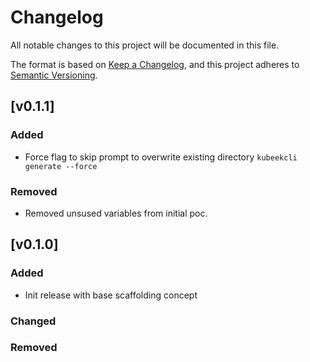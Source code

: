 # Changelog

All notable changes to this project will be documented in this file.

The format is based on [Keep a Changelog](https://keepachangelog.com/en/1.1.0/),
and this project adheres to [Semantic Versioning](https://semver.org/spec/v2.0.0.html).

## [v0.1.1]

### Added

- Force flag to skip prompt to overwrite existing directory `kubeekcli generate --force`

### Removed

- Removed unsused variables from initial poc.

## [v0.1.0]

### Added

- Init release with base scaffolding concept

### Changed

### Removed
